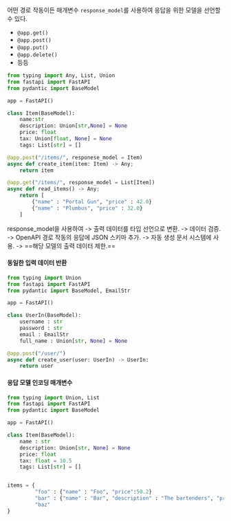 어떤 경로 작동이든 매개변수 `response_model`를 사용하여 응답을 위한 모델을 선언할 수 있다.

- `@app.get()`
- `@app.post()`
- `@app.put()`
- `@app.delete()`
- 등등
```python
from typing import Any, List, Union
from fastapi import FastAPI
from pydantic import BaseModel

app = FastAPI()

class Item(BaseModel):
	name:str
	description: Union[str,None] = None
	price: float
	tax: Union[float, None] = None
	tags: List[str] = []

@app.post("/items/", responese_model = Item)
async def create_item(item: Item) -> Any;
	return item

@app.get("/items/", response_model = List[Item])
async def read_items() -> Any;
	return [
		{"name" : "Portal Gun", "price" : 42.0}
		{"name" : "Plumbus", "price" : 32.0}
	]


```

response_model을 사용하여
-> 출력 데이터를 타입 선언으로 변환.
-> 데이터 검증.
-> OpenAPI 경로 작동의 응답에 JSON 스키마 추가.
-> 자동 생성 문서 시스템에 사용.
-> ==해당 모델의 출력 데이터 제한.==


#### 동일한 입력 데이터 반환
```python
from typing import Union
from fastapi import FastAPI
from pydantic import BaseModel, EmailStr

app = FastAPI()

class UserIn(BaseModel):
	username : str
	password : str
	email : EmailStr
	full_name : Union[str, None] = None

@app.post("/user/")
async def create_user(user: UserIn) -> UserIn:
	return user
```

#### 응답 모델 인코딩 매개변수
```python
from typing import Union, List
from fastapi import FastAPI
from pydantic import BaseModel

app = FastAPI()

class Item(BaseModel):
	name : str
	description: Union[str, None] = None
	price: float
	tax: float = 10.5
	tags: List[str] = []


items = {
		 "foo" : {"name" : "Foo", "price":50.2}
		 "bar" : {"name" : "Bar", "description" : "The bartenders", "price" : 62, "tax" ; 20.2}
		 "baz"
}
```